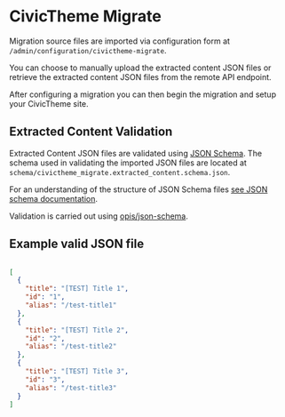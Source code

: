 # CivicTheme Migrate

Migration source files are imported via configuration form at
`/admin/configuration/civictheme-migrate`.

You can choose to manually upload the extracted content JSON files or retrieve
the extracted content JSON files from the remote API endpoint.

After configuring a migration you can then begin the migration and setup your
CivicTheme site.

## Extracted Content Validation

Extracted Content JSON files are validated using [JSON Schema](https://json-schema.org).
The schema used in validating the imported JSON files are located at
`schema/civictheme_migrate.extracted_content.schema.json`.

For an understanding of the structure of JSON Schema files [see JSON schema documentation](https://opis.io/json-schema/2.x/).

Validation is carried out using [opis/json-schema](https://github.com/opis/json-schema).



## Example valid JSON file

```json

[
  {
    "title": "[TEST] Title 1",
    "id": "1",
    "alias": "/test-title1"
  },
  {
    "title": "[TEST] Title 2",
    "id": "2",
    "alias": "/test-title2"
  },
  {
    "title": "[TEST] Title 3",
    "id": "3",
    "alias": "/test-title3"
  }
]

```
